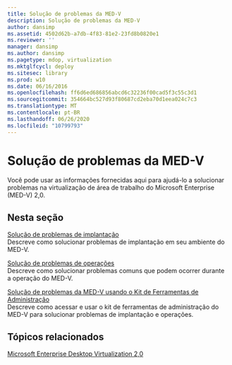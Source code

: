```yaml
---
title: Solução de problemas da MED-V
description: Solução de problemas da MED-V
author: dansimp
ms.assetid: 4502d62b-a7db-4f83-81e2-23fd8b0820e1
ms.reviewer: ''
manager: dansimp
ms.author: dansimp
ms.pagetype: mdop, virtualization
ms.mktglfcycl: deploy
ms.sitesec: library
ms.prod: w10
ms.date: 06/16/2016
ms.openlocfilehash: ff6d6ed686856abcd6c32236f00cad5f3c55c3d1
ms.sourcegitcommit: 354664bc527d93f80687cd2eba70d1eea024c7c3
ms.translationtype: MT
ms.contentlocale: pt-BR
ms.lasthandoff: 06/26/2020
ms.locfileid: "10799793"
---
```

# Solução de problemas da MED-V


Você pode usar as informações fornecidas aqui para ajudá-lo a solucionar problemas na virtualização de área de trabalho do Microsoft Enterprise (MED-V) 2,0.

## Nesta seção


<a href="" id="deployment-troubleshooting"></a>[Solução de problemas de implantação](deployment-troubleshooting.md)  
Descreve como solucionar problemas de implantação em seu ambiente do MED-V.

<a href="" id="operations-troubleshooting"></a>[Solução de problemas de operações](operations-troubleshooting-medv2.md)  
Descreve como solucionar problemas comuns que podem ocorrer durante a operação do MED-V.

<a href="" id="troubleshooting-med-v-by-using-the-administration-toolkit"></a>[Solução de problemas da MED-V usando o Kit de Ferramentas de Administração](troubleshooting-med-v-by-using-the-administration-toolkit.md)  
Descreve como acessar e usar o kit de ferramentas de administração do MED-V para solucionar problemas de implantação e operações.

## Tópicos relacionados


[Microsoft Enterprise Desktop Virtualization 2,0](index.md)

 

 





